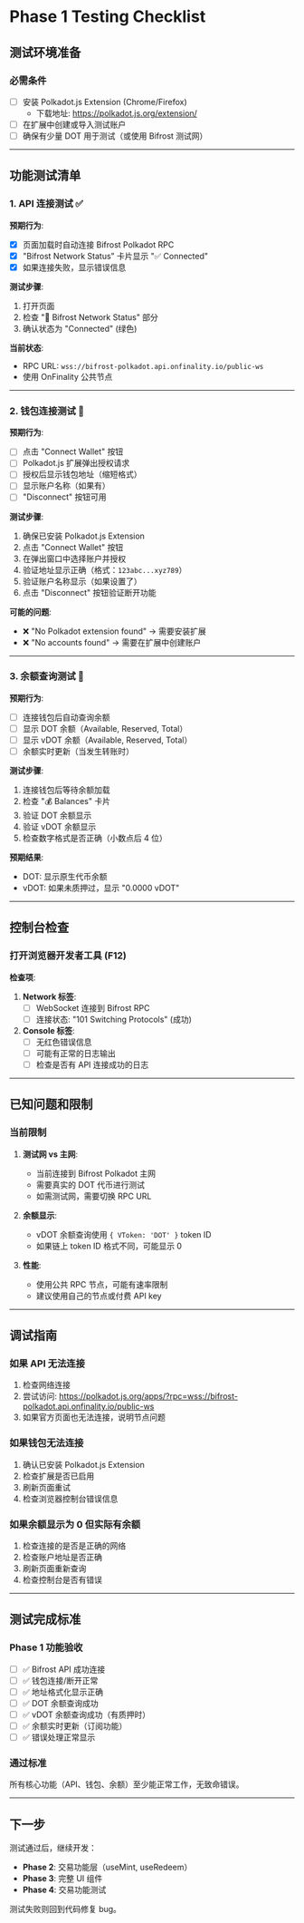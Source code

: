 # Phase 1 Testing Checklist

## 测试环境准备

### 必需条件
- [ ] 安装 Polkadot.js Extension (Chrome/Firefox)
  - 下载地址: https://polkadot.js.org/extension/
- [ ] 在扩展中创建或导入测试账户
- [ ] 确保有少量 DOT 用于测试（或使用 Bifrost 测试网）

---

## 功能测试清单

### 1. API 连接测试 ✅
**预期行为**:
- [x] 页面加载时自动连接 Bifrost Polkadot RPC
- [x] "Bifrost Network Status" 卡片显示 "✅ Connected"
- [x] 如果连接失败，显示错误信息

**测试步骤**:
1. 打开页面
2. 检查 "🔗 Bifrost Network Status" 部分
3. 确认状态为 "Connected" (绿色)

**当前状态**: 
- RPC URL: `wss://bifrost-polkadot.api.onfinality.io/public-ws`
- 使用 OnFinality 公共节点

---

### 2. 钱包连接测试 🔄
**预期行为**:
- [ ] 点击 "Connect Wallet" 按钮
- [ ] Polkadot.js 扩展弹出授权请求
- [ ] 授权后显示钱包地址（缩短格式）
- [ ] 显示账户名称（如果有）
- [ ] "Disconnect" 按钮可用

**测试步骤**:
1. 确保已安装 Polkadot.js Extension
2. 点击 "Connect Wallet" 按钮
3. 在弹出窗口中选择账户并授权
4. 验证地址显示正确（格式：`123abc...xyz789`）
5. 验证账户名称显示（如果设置了）
6. 点击 "Disconnect" 按钮验证断开功能

**可能的问题**:
- ❌ "No Polkadot extension found" → 需要安装扩展
- ❌ "No accounts found" → 需要在扩展中创建账户

---

### 3. 余额查询测试 🔄
**预期行为**:
- [ ] 连接钱包后自动查询余额
- [ ] 显示 DOT 余额（Available, Reserved, Total）
- [ ] 显示 vDOT 余额（Available, Reserved, Total）
- [ ] 余额实时更新（当发生转账时）

**测试步骤**:
1. 连接钱包后等待余额加载
2. 检查 "💰 Balances" 卡片
3. 验证 DOT 余额显示
4. 验证 vDOT 余额显示
5. 检查数字格式是否正确（小数点后 4 位）

**预期结果**:
- DOT: 显示原生代币余额
- vDOT: 如果未质押过，显示 "0.0000 vDOT"

---

## 控制台检查

### 打开浏览器开发者工具 (F12)

**检查项**:
1. **Network 标签**:
   - [ ] WebSocket 连接到 Bifrost RPC
   - [ ] 连接状态: "101 Switching Protocols" (成功)

2. **Console 标签**:
   - [ ] 无红色错误信息
   - [ ] 可能有正常的日志输出
   - [ ] 检查是否有 API 连接成功的日志

---

## 已知问题和限制

### 当前限制
1. **测试网 vs 主网**:
   - 当前连接到 Bifrost Polkadot 主网
   - 需要真实的 DOT 代币进行测试
   - 如需测试网，需要切换 RPC URL

2. **余额显示**:
   - vDOT 余额查询使用 `{ VToken: 'DOT' }` token ID
   - 如果链上 token ID 格式不同，可能显示 0

3. **性能**:
   - 使用公共 RPC 节点，可能有速率限制
   - 建议使用自己的节点或付费 API key

---

## 调试指南

### 如果 API 无法连接
1. 检查网络连接
2. 尝试访问: https://polkadot.js.org/apps/?rpc=wss://bifrost-polkadot.api.onfinality.io/public-ws
3. 如果官方页面也无法连接，说明节点问题

### 如果钱包无法连接
1. 确认已安装 Polkadot.js Extension
2. 检查扩展是否已启用
3. 刷新页面重试
4. 检查浏览器控制台错误信息

### 如果余额显示为 0 但实际有余额
1. 检查连接的是否是正确的网络
2. 检查账户地址是否正确
3. 刷新页面重新查询
4. 检查控制台是否有错误

---

## 测试完成标准

### Phase 1 功能验收
- [ ] ✅ Bifrost API 成功连接
- [ ] ✅ 钱包连接/断开正常
- [ ] ✅ 地址格式化显示正确
- [ ] ✅ DOT 余额查询成功
- [ ] ✅ vDOT 余额查询成功（有质押时）
- [ ] ✅ 余额实时更新（订阅功能）
- [ ] ✅ 错误处理正常显示

### 通过标准
所有核心功能（API、钱包、余额）至少能正常工作，无致命错误。

---

## 下一步

测试通过后，继续开发：
- **Phase 2**: 交易功能层（useMint, useRedeem）
- **Phase 3**: 完整 UI 组件
- **Phase 4**: 交易功能测试

测试失败则回到代码修复 bug。
